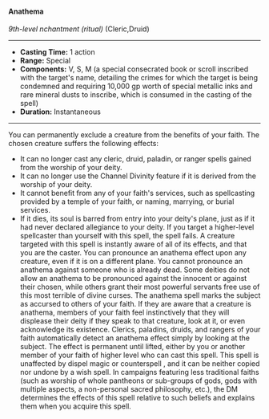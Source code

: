 #### Anathema
*9th-level nchantment* *(ritual)* (Cleric,Druid)
___
- **Casting Time:** 1 action
- **Range:** Special
- **Components:** V, S, M (a special consecrated book or scroll inscribed with the target's name, detailing the crimes for which the target is being condemned and requiring 10,000 gp worth of special metallic inks and rare mineral dusts to inscribe, which is consumed in the casting of the spell)
- **Duration:** Instantaneous
---
You can permanently exclude a creature from the
benefits of your faith. The chosen creature suffers
the following effects:
* It can no longer cast any cleric, druid, paladin,
or ranger spells gained from the worship of your
deity.
* It can no longer use the Channel Divinity
feature if it is derived from the worship of your
deity.
* It cannot benefit from any of your faith's
services, such as spellcasting provided by a
temple of your faith, or naming, marrying, or
burial services.
* If it dies, its soul is barred from entry into your
deity's plane, just as if it had never declared
allegiance to your deity.
If you target a higher-level spellcaster than yourself
with this spell, the spell fails. A creature targeted
with this spell is instantly aware of all of its effects,
and that you are the caster. You can pronounce an
anathema effect upon any creature, even if it is on a
different plane. You cannot pronounce an anathema
against someone who is already dead. Some deities
do not allow an anathema to be pronounced against
the innocent or against their chosen, while others
grant their most powerful servants free use of this
most terrible of divine curses.
The anathema  spell marks the subject as accursed
to others of your faith. If they are aware that a
creature is anathema, members of your faith feel
instinctively that they will displease their deity if
they speak to that creature, look at it, or even
acknowledge its existence. Clerics, paladins, druids,
and rangers of your faith automatically detect an
anathema effect simply by looking at the subject.
The effect is permanent until lifted, either by you
or another member of your faith of higher level who
can cast this spell. This spell is unaffected by dispel
magic or counterspell , and it can be neither copied
nor undone by a wish spell.
In campaigns featuring less traditional faiths
(such as worship of whole pantheons or sub-groups
of gods, gods with multiple aspects, a non-personal
sacred philosophy, etc.), the DM determines the
effects of this spell relative to such beliefs and
explains them when you acquire this spell.
